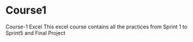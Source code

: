 # Course1
Course-1 Excel
This excel course contains all the practices from Sprint 1 to Sprint5 and Final Project
